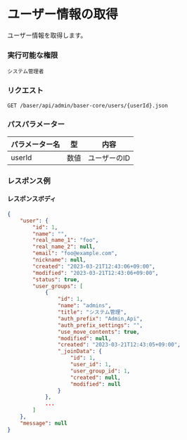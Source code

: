 # ユーザー情報の取得

ユーザー情報を取得します。

### 実行可能な権限
```
システム管理者
```
 
### リクエスト
```
GET /baser/api/admin/baser-core/users/{userId}.json
``` 

### パスパラメーター

| パラメーター名       | 型   | 内容                   |
|---------------|-----|----------------------|
| userId        | 数値  | ユーザーのID              |

### レスポンス例
#### レスポンスボディ
```json
{
    "user": {
        "id": 1,
        "name": "",
        "real_name_1": "foo",
        "real_name_2": null,
        "email": "foo@example.com",
        "nickname": null,
        "created": "2023-03-21T12:43:06+09:00",
        "modified": "2023-03-21T12:43:06+09:00",
        "status": true,
        "user_groups": [
            {
                "id": 1,
                "name": "admins",
                "title": "システム管理",
                "auth_prefix": "Admin,Api",
                "auth_prefix_settings": "",
                "use_move_contents": true,
                "modified": null,
                "created": "2023-03-21T12:43:05+09:00",
                "_joinData": {
                    "id": 1,
                    "user_id": 1,
                    "user_group_id": 1,
                    "created": null,
                    "modified": null
                }
            },
            ...
        ]
    },
    "message": null
}
```
